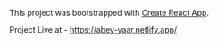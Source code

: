 This project was bootstrapped with [Create React App](https://github.com/facebook/create-react-app).

Project Live at - https://abey-yaar.netlify.app/
